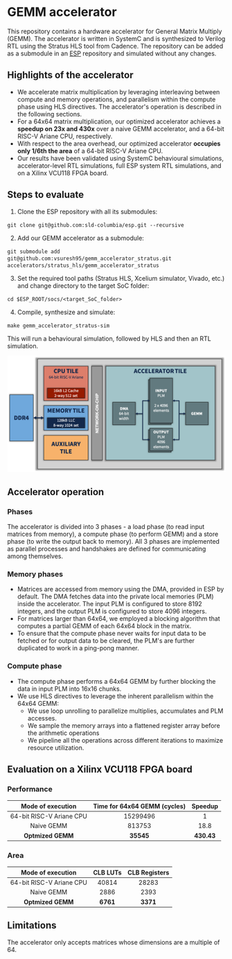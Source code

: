 # GEMM accelerator

This repository contains a hardware accelerator for General Matrix Multiply (GEMM). The accelerator is written in SystemC and is synthesized to Verilog RTL using the Stratus HLS tool from Cadence. The repository can be added as a submodule in an [ESP](https://github.com/sld-columbia/esp) repository and simulated without any changes.

## Highlights of the accelerator
* We accelerate matrix multiplication by leveraging interleaving between compute and memory operations, and parallelism within the compute phase using HLS directives. The accelerator's operation is described in the following sections.
* For a 64x64 matrix multiplication, our optimized accelerator achieves a **speedup on 23x and 430x** over a naive GEMM accelerator, and a 64-bit RISC-V Ariane CPU,  respectively.
* With respect to the area overhead, our optimized accelerator **occupies only 1/6th the area** of a 64-bit RISC-V Ariane CPU.
* Our results have been validated using SystemC behavioural simulations, accelerator-level RTL simulations, full ESP system RTL simulations, and on a Xilinx VCU118 FPGA board.

## Steps to evaluate
1. Clone the ESP repository with all its submodules:
```
git clone git@github.com:sld-columbia/esp.git --recursive
```
2. Add our GEMM accelerator as a submodule:
```
git submodule add git@github.com:vsuresh95/gemm_accelerator_stratus.git accelerators/stratus_hls/gemm_accelerator_stratus
```
3. Set the required tool paths (Stratus HLS, Xcelium simulator, Vivado, etc.) and change directory to the target SoC folder:
```
cd $ESP_ROOT/socs/<target_SoC_folder>
```
4. Compile, synthesize and simulate:
```
make gemm_accelerator_stratus-sim
```
This will run a behavioural simulation, followed by HLS and then an RTL simulation.

![SoC Design with accelerator](/gemm_accelerator.png)

## Accelerator operation
### Phases
The accelerator is divided into 3 phases - a load phase (to read input matrices from memory), a compute phase (to perform GEMM) and a store phase (to write the output back to memory). All 3 phases are implemented as parallel processes and handshakes are defined for communicating among themselves.

### Memory phases
* Matrices are accessed from memory using the DMA, provided in ESP by default. The DMA fetches data into the private local memories (PLM) inside the accelerator. The input PLM is configured to store 8192 integers, and the output PLM is configured to store 4096 integers.
* For matrices larger than 64x64, we employed a blocking algorithm that computes a partial GEMM of each 64x64 block in the matrix.
* To ensure that the compute phase never waits for input data to be fetched or for output data to be cleared, the PLM's are further duplicated to work in a ping-pong manner.

### Compute phase
* The compute phase performs a 64x64 GEMM by further blocking the data in input PLM into 16x16 chunks.
* We use HLS directives to leverage the inherent parallelism within the 64x64 GEMM:
  * We use loop unrolling to parallelize multiplies, accumulates and PLM accesses.
  * We sample the memory arrays into a flattened register array before the arithmetic operations
  * We pipeline all the operations across different iterations to maximize resource utilization.

## Evaluation on a Xilinx VCU118 FPGA board
### Performance
| Mode of execution  | Time for 64x64 GEMM (cycles) |	Speedup |
| :-: | :-: | :-: |
| 64-bit RISC-V Ariane CPU | 15299496 | 1 |
| Naive GEMM | 813753 | 18.8 |
| **Optmized GEMM** | **35545** | **430.43** |

### Area
| Mode of execution  | CLB LUTs | CLB Registers |
| :-: | :-: | :-: |
| 64-bit RISC-V Ariane CPU | 40814 | 28283 |
| Naive GEMM | 2886	| 2393 |
| **Optmized GEMM** | **6761**	| **3371** |

## Limitations
The accelerator only accepts matrices whose dimensions are a multiple of 64.
